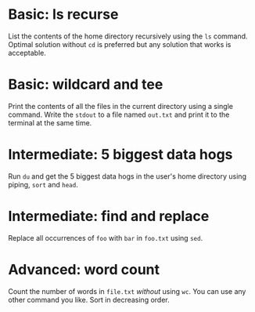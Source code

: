 # Basic: ls recurse
List the contents of the home directory recursively using the `ls` command.
Optimal solution without `cd` is preferred but any solution that works is acceptable.

# Basic: wildcard and tee
Print the contents of all the files in the current directory using a single command.
Write the `stdout` to a file named `out.txt` and print it to the terminal at the same time.

# Intermediate: 5 biggest data hogs
Run `du` and get the 5 biggest data hogs in the user's home directory using piping,
 `sort` and `head`.

# Intermediate: find and replace
Replace all occurrences of `foo` with `bar` in `foo.txt` using `sed`.

# Advanced: word count 
Count the number of words in `file.txt` *without* using `wc`. You can
use any other command you like. Sort in decreasing order. 



